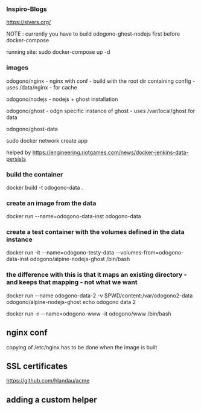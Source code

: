 

### Inspiro-Blogs

https://sivers.org/

NOTE : currently you have to build odogono-ghost-nodejs first before docker-compose

running site:
sudo docker-compose up -d


### images

odogono/nginx - nginx with conf - build with the root dir containing config
    - uses /data/nginx - for cache

odogono/nodejs - nodejs + ghost installation

odogono/ghost - odgn specific instance of ghost
    - uses /var/local/ghost for data

odogono/ghost-data

sudo docker network create app




helped by https://engineering.riotgames.com/news/docker-jenkins-data-persists

### build the container
docker build -t odogono-data .

### create an image from the data
docker run --name=odogono-data-inst odogono-data

### create a test container with the volumes defined in the data instance
docker run -it --name=odogono-testy-data --volumes-from=odogono-data-inst odogono/alpine-nodejs-ghost /bin/bash

### the difference with this is that it maps an existing directory - and keeps that mapping - not what we want
docker run --name odogono-data-2 -v $PWD/content:/var/odogono2-data odogono/alpine-nodejs-ghost echo odogono data 2


docker run -r --name=odogono-www -it odogono/www /bin/bash


## nginx conf

copying of /etc/nginx has to be done when the image is built


## SSL certificates

https://github.com/hlandau/acme


## adding a custom helper